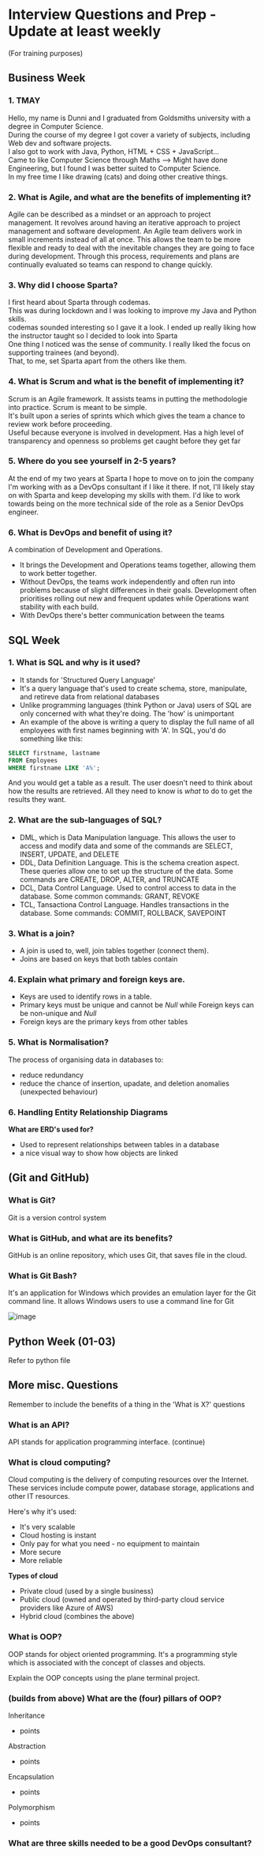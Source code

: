 # Interview Questions and Prep - Update at least weekly
(For training purposes)  

## Business Week

### 1. TMAY
Hello, my name is Dunni and I graduated from Goldsmiths university with a degree in Computer Science.  
During the course of my degree I got cover a variety of subjects, including Web dev and software projects.  
I also got to work with Java, Python, HTML + CSS + JavaScript...  
Came to like Computer Science through Maths --> Might have done Engineering, but I found I was better suited to Computer Science.  
In my free time I like drawing (cats) and doing other creative things.

### 2. What is Agile, and what are the benefits of implementing it?
Agile can be described as a mindset or an approach to project management. It revolves around having an iterative approach to project management and software development. An Agile team delivers work in small increments instead of all at once. This allows the team to be more flexible and ready to deal with the inevitable changes they are going to face during development. Through this process, requirements and plans are continually evaluated so teams can respond to change quickly.  

### 3. Why did I choose Sparta?  
I first heard about Sparta through codemas.  
This was during lockdown and I was looking to improve my Java and Python skills.  
codemas sounded interesting so I gave it a look. I ended up really liking how the instructor taught so I decided to look into Sparta  
One thing I noticed was the sense of community. I really liked the focus on supporting trainees (and beyond).  
That, to me, set Sparta apart from the others like them.  

### 4. What is Scrum and what is the benefit of implementing it?
Scrum is an Agile framework. It assists teams in putting the methodologie into practice. Scrum is meant to be simple.  
It's built upon a series of sprints which which gives the team a chance to review work before proceeding.  
Useful because everyone is involved in development. Has a high level of transparency and openness so problems get caught before they get far

### 5. Where do you see yourself in 2-5 years?
At the end of my two years at Sparta I hope to move on to join the company I'm working with as a DevOps consultant if I like it there. If not, I'll likely stay on with Sparta and keep developing my skills with them. I'd like to work towards being on the more technical side of the role as a Senior DevOps engineer.

### 6. What is DevOps and benefit of using it?
A combination of Development and Operations.  
- It brings the Development and Operations teams together, allowing them to work better together.
- Without DevOps, the teams work independently and often run into problems because of slight differences in their goals. Development often prioritises rolling out new and frequent updates while Operations want stability with each build.
- With DevOps there's better communication between the teams

## SQL Week

### 1. What is SQL and why is it used?
- It stands for 'Structured Query Language'
- It's a query language that's used to create schema, store, manipulate, and retireve data from relational databases
- Unlike programming languages (think Python or Java) users of SQL are only concerned with what they're doing. The 'how' is unimportant
- An example of the above is writing a query to display the full name of all employees with first names beginning with 'A'. In SQL, you'd do something like this:

``` SQL
SELECT firstname, lastname
FROM Employees
WHERE firstname LIKE 'A%';
```
And you would get a table as a result. The user doesn't need to think about how the results are retrieved. All they need to know is *what* to do to get the results they want.

### 2. What are the sub-languages of SQL?
- DML, which is Data Manipulation language. This allows the user to access and modify data and some of the commands are SELECT, INSERT, UPDATE, and DELETE
- DDL, Data Definition Language. This is the schema creation aspect. These queries allow one to set up the structure of the data. Some commands are CREATE, DROP, ALTER, and TRUNCATE
- DCL, Data Control Language. Used to control access to data in the database. Some common commands: GRANT, REVOKE
- TCL, Tansactiona Control Language. Handles transactions in the database. Some commands: COMMIT, ROLLBACK, SAVEPOINT

### 3. What is a join?
- A join is used to, well, join tables together (connect them).
- Joins are based on keys that both tables contain

### 4. Explain what primary and foreign keys are.
- Keys are used to identify rows in a table.
- Primary keys must be unique and cannot be *Null* while Foreign keys can be non-unique and *Null*
- Foreign keys are the primary keys from other tables

### 5. What is Normalisation?
The process of organising data in databases to:
- reduce redundancy
- reduce the chance of insertion, upadate, and deletion anomalies (unexpected behaviour) 

### 6. Handling Entity Relationship Diagrams
**What are ERD's used for?**  
- Used to represent relationships between tables in a database
- a nice visual way to show how objects are linked

## (Git and GitHub)

### What is Git?
Git is a version control system

### What is GitHub, and what are its benefits?
GitHub is an online repository, which uses Git, that saves file in the cloud.

### What is Git Bash?
It's an application for Windows which provides an emulation layer for the Git command line.
It allows Windows users to use a command line for Git

![image](https://user-images.githubusercontent.com/18092824/111987743-7cd07400-8b07-11eb-8061-2cf01fb9a0e7.png)

## Python Week (01-03)
Refer to python file

## More misc. Questions
Remember to include the benefits of a thing in the 'What is X?' questions

### What is an API?
API stands for application programming interface. (continue)

### What is cloud computing?
Cloud computing is the delivery of computing resources over the Internet. These services include compute power, database storage, applications and other IT resources.

Here's why it's used:
- It's very scalable
- Cloud hosting is instant
- Only pay for what you need - no equipment to maintain
- More secure
- More reliable

**Types of cloud**
- Private cloud (used by a single business)
- Public cloud (owned and operated by third-party cloud service providers like Azure of AWS)
- Hybrid cloud (combines the above)

### What is OOP?
OOP stands for object oriented programming. It's a programming style which is associated with the concept of classes and objects.

Explain the OOP concepts using the plane terminal project.

### (builds from above) What are the (four) pillars of OOP?
Inheritance
- points

Abstraction
- points

Encapsulation
- points

Polymorphism
- points

### What are three skills needed to be a good DevOps consultant?
